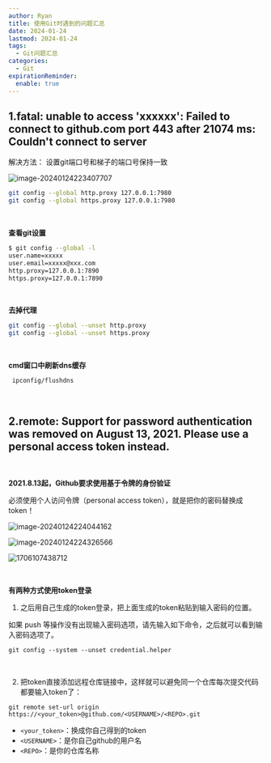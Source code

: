 ```yaml
---
author: Ryan
title: 使用Git时遇到的问题汇总
date: 2024-01-24
lastmod: 2024-01-24
tags:
  - Git问题汇总
categories:
  - Git
expirationReminder:
  enable: true
---
```




## 1.fatal: unable to access 'xxxxxx': Failed to connect to github.com port 443 after 21074 ms: Couldn't connect to server


解决方法： 设置git端口号和梯子的端口号保持一致

![image-20240124223407707](https://cdn1.ryanxin.live/xxlog/image-20240124223407707.png)



```bash
git config --global http.proxy 127.0.0.1:7980
git config --global https.proxy 127.0.0.1:7980
```


<br>



**查看git设置**

```bash
$ git config --global -l
user.name=xxxxx
user.email=xxxxx@xxx.com
http.proxy=127.0.0.1:7890
https.proxy=127.0.0.1:7890
```

<br>


**去掉代理**

```bash
git config --global --unset http.proxy
git config --global --unset https.proxy
```


<br>



**cmd窗口中刷新dns缓存**

```cmd
 ipconfig/flushdns 
```


<br>




## 2.remote: Support for password authentication was removed on August 13, 2021. Please use a personal access token instead.

<br>


**2021.8.13起，Github要求使用基于令牌的身份验证**

必须使用个人访问令牌（personal access token），就是把你的密码替换成token！

![image-20240124224044162](https://cdn1.ryanxin.live/xxlog/image-20240124224044162.png)

![image-20240124224326566](https://cdn1.ryanxin.live/xxlog/image-20240124224326566.png)

![1706107438712](https://cdn1.ryanxin.live/xxlog/1706107438712.png)


<br>



**有两种方式使用token登录**

1. 之后用自己生成的token登录，把上面生成的token粘贴到输入密码的位置。

如果 push 等操作没有出现输入密码选项，请先输入如下命令，之后就可以看到输入密码选项了。

```text
git config --system --unset credential.helper
```

<br>


2. 把token直接添加远程仓库链接中，这样就可以避免同一个仓库每次提交代码都要输入token了：

```text
git remote set-url origin https://<your_token>@github.com/<USERNAME>/<REPO>.git
```

- `<your_token>`：换成你自己得到的token
- `<USERNAME>`：是你自己github的用户名
- `<REPO>`：是你的仓库名称
